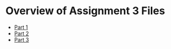 # Overview of Assignment 3 Files

*   [Part 1](./msds459-assign3-Part1.md)
*   [Part 2](./msds459-assign3-Part2.md)
*   [Part 3](msds459-assign3-Part3.md)
